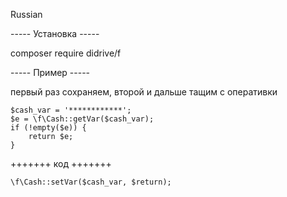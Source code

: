 Russian

----- Установка ----- 

composer require didrive/f

----- Пример -----

первый раз сохраняем, второй и дальше тащим с оперативки

    $cash_var = '************';
    $e = \f\Cash::getVar($cash_var);
    if (!empty($e)) {
        return $e;
    }

+++++++ код +++++++

    \f\Cash::setVar($cash_var, $return);
